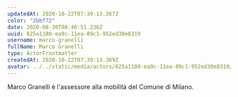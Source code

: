 ```yaml
---
updatedAt: 2020-10-22T07:39:13.267Z
color: "2bbf72"
date: 2020-08-30T08:40:51.236Z
uuid: 825a1180-ea9c-11ea-89c1-952ed30e8319
username: marco-granelli
fullName: Marco Granelli
type: ActorFrontmatter
createdAt: 2020-10-22T07:39:13.369Z
avatar: ../../static/media/actors/825a1180-ea9c-11ea-89c1-952ed30e8319/29178199_10216293038707708_991755429509857280_n.jpg
---
```


Marco Granelli è l'assessore alla mobilità del Comune di Milano.
